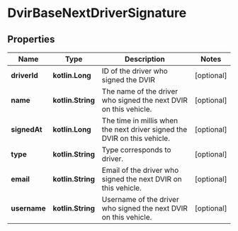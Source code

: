 
# DvirBaseNextDriverSignature

## Properties
Name | Type | Description | Notes
------------ | ------------- | ------------- | -------------
**driverId** | **kotlin.Long** | ID of the driver who signed the DVIR |  [optional]
**name** | **kotlin.String** | The name of the driver who signed the next DVIR on this vehicle. |  [optional]
**signedAt** | **kotlin.Long** | The time in millis when the next driver signed the DVIR on this vehicle. |  [optional]
**type** | **kotlin.String** | Type corresponds to driver. |  [optional]
**email** | **kotlin.String** | Email of the  driver who signed the next DVIR on this vehicle. |  [optional]
**username** | **kotlin.String** | Username of the  driver who signed the next DVIR on this vehicle. |  [optional]



